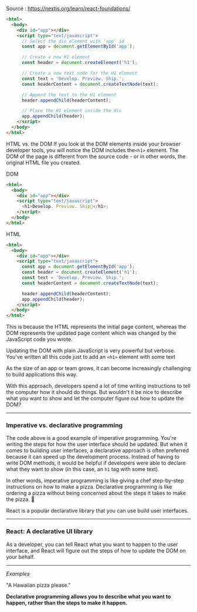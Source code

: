 Source :
https://nextjs.org/learn/react-foundations/

```html
<html>
  <body>
    <div id="app"></div>
    <script type="text/javascript">
      // Select the div element with 'app' id
      const app = document.getElementById('app');

      // Create a new H1 element
      const header = document.createElement('h1');

      // Create a new text node for the H1 element
      const text = 'Develop. Preview. Ship.';
      const headerContent = document.createTextNode(text);

      // Append the text to the H1 element
      header.appendChild(headerContent);

      // Place the H1 element inside the div
      app.appendChild(header);
    </script>
  </body>
</html>
```

HTML vs. the DOM
If you look at the DOM elements inside your browser developer tools, you will notice the DOM includes the`<h1>` element. The DOM of the page is different from the source code - or in other words, the original HTML file you created.

DOM

```html
<html>
  <body>
    <div id="app"></div>
    <script type="text/javascript">
      <h1>Develop. Preview. Ship🚀</h1>;
    </script>
  </body>
</html>
```

HTML

```html
<html>
  <body>
    <div id="app"></div>
    <script type="text/javascript">
      const app = document.getElementById('app');
      const header = document.createElement('h1');
      const text = 'Develop. Preview. Ship.';
      const headerContent = document.createTextNode(text);

      header.appendChild(headerContent);
      app.appendChild(header);
    </script>
  </body>
</html>
```

This is because the HTML represents the initial page content, whereas the DOM represents the updated page content which was changed by the JavaScript code you wrote.

Updating the DOM with plain JavaScript is very powerful but verbose. You've written all this code just to add an `<h1>` element with some text

As the size of an app or team grows, it can become increasingly challenging to build applications this way.

With this approach, developers spend a lot of time writing instructions to tell the computer how it should do things. But wouldn't it be nice to describe what you want to show and let the computer figure out how to update the DOM?

---

### Imperative vs. declarative programming

The code above is a good example of imperative programming. You're writing the steps for how the user interface should be updated. But when it comes to building user interfaces, a declarative approach is often preferred because it can speed up the development process. Instead of having to write DOM methods, it would be helpful if developers were able to declare what they want to show (in this case, an `h1` tag with some text).

In other words, imperative programming is like giving a chef step-by-step instructions on how to make a pizza. Declarative programming is like ordering a pizza without being concerned about the steps it takes to make the pizza. 🍕

React is a popular declarative library that you can use build user interfaces.

---

### React: A declarative UI library

As a developer, you can tell React what you want to happen to the user interface, and React will figure out the steps of how to update the DOM on your behalf.

---

_Examples_

"A Hawaiian pizza please."

**Declarative programming allows you to describe what you want to happen, rather than the steps to make it happen.**
